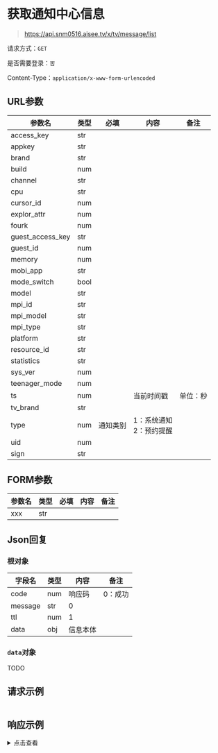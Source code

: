# 获取通知中心信息

> https://api.snm0516.aisee.tv/x/tv/message/list

请求方式：`GET`

是否需要登录：`否`

Content-Type：`application/x-www-form-urlencoded`

## URL参数

| 参数名              | 类型   | 必填   | 内容                | 备注   |
|------------------|------|------|-------------------|------|
| access_key       | str  |      |                   |      |
| appkey           | str  |      |                   |      |
| brand            | str  |      |                   |      |
| build            | num  |      |                   |      |
| channel          | str  |      |                   |      |
| cpu              | str  |      |                   |      |
| cursor_id        | num  |      |                   |      |
| explor_attr      | num  |      |                   |      |
| fourk            | num  |      |                   |      |
| guest_access_key | str  |      |                   |      |
| guest_id         | num  |      |                   |      |
| memory           | num  |      |                   |      |
| mobi_app         | str  |      |                   |      |
| mode_switch      | bool |      |                   |      |
| model            | str  |      |                   |      |
| mpi_id           | str  |      |                   |      |
| mpi_model        | str  |      |                   |      |
| mpi_type         | str  |      |                   |      |
| platform         | str  |      |                   |      |
| resource_id      | str  |      |                   |      |
| statistics       | str  |      |                   |      |
| sys_ver          | num  |      |                   |      |
| teenager_mode    | num  |      |                   |      |
| ts               | num  |      | 当前时间戳             | 单位：秒 |
| tv_brand         | str  |      |                   |      |
| type             | num  | 通知类别 | 1：系统通知<br/>2：预约提醒 |      |
| uid              | num  |      |                   |      |
| sign             | str  |      |                   |      |
## FORM参数

| 参数名 | 类型  | 必填  | 内容  | 备注  |
|-----|-----|-----|-----|-----|
| xxx | str |     |     |     |

## Json回复

### 根对象

| 字段名     | 类型  | 内容   | 备注   |
|---------|-----|------|------|
| code    | num | 响应码  | 0：成功 |
| message | str | 0    |      |
| ttl     | num | 1    |      |
| data    | obj | 信息本体 |      |

### `data`对象

TODO

## 请求示例

```shell

```

## 响应示例

<details>
<summary>点击查看</summary>

```json

```
</details>